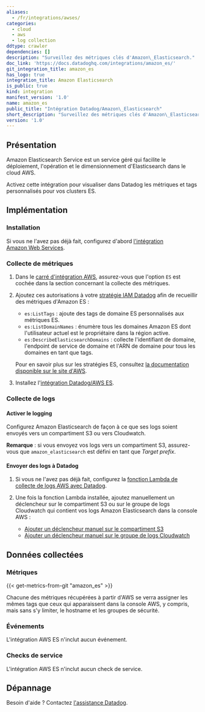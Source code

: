 ```yaml
---
aliases:
  - /fr/integrations/awses/
categories:
  - cloud
  - aws
  - log collection
ddtype: crawler
dependencies: []
description: "Surveillez des métriques clés d'Amazon\_Elasticsearch."
doc_link: 'https://docs.datadoghq.com/integrations/amazon_es/'
git_integration_title: amazon_es
has_logo: true
integration_title: Amazon Elasticsearch
is_public: true
kind: integration
manifest_version: '1.0'
name: amazon_es
public_title: "Intégration Datadog/Amazon\_Elasticsearch"
short_description: "Surveillez des métriques clés d'Amazon\_Elasticsearch."
version: '1.0'
---
```

## Présentation

Amazon Elasticsearch Service est un service géré qui facilite le déploiement, l'opération et le dimensionnement d'Elasticsearch dans le cloud AWS.

Activez cette intégration pour visualiser dans Datadog les métriques et tags personnalisés pour vos clusters ES.

## Implémentation
### Installation

Si vous ne l'avez pas déjà fait, configurez d'abord [l'intégration Amazon Web Services][1].

### Collecte de métriques

1. Dans le [carré d'intégration AWS][2], assurez-vous que l'option `ES` est cochée dans la section concernant la collecte des métriques.

2. Ajoutez ces autorisations à votre [stratégie IAM Datadog][3] afin de recueillir des métriques d'Amazon ES :

    * `es:ListTags` : ajoute des tags de domaine ES personnalisés aux métriques ES.
    * `es:ListDomainNames` : énumère tous les domaines Amazon ES dont l'utilisateur actuel est le propriétaire dans la région active.
    * `es:DescribeElasticsearchDomains` : collecte l'identifiant de domaine, l'endpoint de service de domaine et l'ARN de domaine pour tous les domaines en tant que tags.

    Pour en savoir plus sur les stratégies ES, consultez [la documentation disponible sur le site d'AWS][4].

3. Installez l'[intégration Datadog/AWS ES][5].

### Collecte de logs
#### Activer le logging

Configurez Amazon Elasticsearch de façon à ce que ses logs soient envoyés vers un compartiment S3 ou vers Cloudwatch.

**Remarque** : si vous envoyez vos logs vers un compartiment S3, assurez-vous que `amazon_elasticsearch` est défini en tant que *Target prefix*.

#### Envoyer des logs à Datadog

1. Si vous ne l'avez pas déjà fait, configurez la [fonction Lambda de collecte de logs AWS avec Datadog][6].
2. Une fois la fonction Lambda installée, ajoutez manuellement un déclencheur sur le compartiment S3 ou sur le groupe de logs Cloudwatch qui contient vos logs Amazon Elasticsearch dans la console AWS :

    * [Ajouter un déclencheur manuel sur le compartiment S3][7]
    * [Ajouter un déclencheur manuel sur le groupe de logs Cloudwatch][8]

## Données collectées
### Métriques
{{< get-metrics-from-git "amazon_es" >}}


Chacune des métriques récupérées à partir d'AWS se verra assigner les mêmes tags que ceux qui apparaissent dans la console AWS, y compris, mais sans s'y limiter, le hostname et les groupes de sécurité.

### Événements
L'intégration AWS ES n'inclut aucun événement.

### Checks de service
L'intégration AWS ES n'inclut aucun check de service.

## Dépannage
Besoin d'aide ? Contactez [l'assistance Datadog][10].

[1]: https://docs.datadoghq.com/fr/integrations/amazon_web_services
[2]: https://app.datadoghq.com/account/settings#integrations/amazon_web_services
[3]: https://docs.datadoghq.com/fr/integrations/amazon_web_services/#installation
[4]: https://docs.aws.amazon.com/IAM/latest/UserGuide/list_es.html
[5]: https://app.datadoghq.com/account/settings#integrations/amazon_es
[6]: https://docs.datadoghq.com/fr/integrations/amazon_web_services/?tab=allpermissions#create-a-new-lambda-function
[7]: https://docs.datadoghq.com/fr/integrations/amazon_web_services/?tab=allpermissions#collecting-logs-from-s3-buckets
[8]: https://docs.datadoghq.com/fr/integrations/amazon_web_services/?tab=allpermissions#collecting-logs-from-cloudwatch-log-group
[9]: https://github.com/DataDog/dogweb/blob/prod/integration/amazon_es/amazon_es_metadata.csv
[10]: https://docs.datadoghq.com/fr/help



